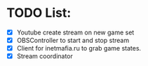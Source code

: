 # TODO List: 
* [x] Youtube create stream on new game set
* [x] OBSController to start and stop stream
* [x] Client for inetmafia.ru to grab game states.
* [x] Stream coordinator
